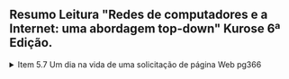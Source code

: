 ## Resumo Leitura "Redes de computadores e a Internet: uma abordagem top-down" Kurose 6ª Edição.
<details>
  <summary>Item 5.7 Um dia na vida de uma solicitação de página Web pg366</summary>

  ### Cenário
  <p>Bob é um estudante e conecta seu notebook ao comutador Ethernet da sua escola e faz o download de uma página Web (www.google.com)</p>
  <img src="/img/bob_cenario.png" alt="Cenario Bob"/>
  
  1. DHCP , UDP, IP e Ethernet

    * DNS está fora da rede interna, o roteador da escola é conectado a um ISP (Fornecedor de acesso a internet), servidor DHCP no roteador

    1. DHCP
        * Notebook envia um pacote para o destino (255.255.255.255) com endereço de origem IP (0.0.0.0)
        * O quadro desse pacote tem destino MAC (FF:FF:FF:FF:FF:FF)
        * 
</details>